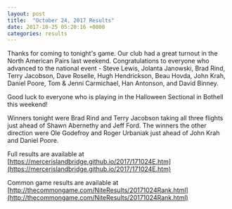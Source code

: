 ```yaml
---
layout: post
title:  "October 24, 2017 Results"
date: 2017-10-25 05:20:16 +0000
categories: results
---
```

Thanks for coming to tonight's game. Our club had a great turnout in the North American Pairs last weekend. Congratulations to everyone who advanced to the national event - Steve Lewis, Jolanta Janowski, Brad Rind, Terry Jacobson, Dave Roselle, Hugh Hendrickson, Beau Hovda, John Krah, Daniel Poore, Tom & Jenni Carmichael, Han Antonson, and David Binney.

Good luck to everyone who is playing in the Halloween Sectional in Bothell this weekend!

Winners tonight were Brad Rind and Terry Jacobson taking all three flights just ahead of Shawn Abernethy and Jeff Ford. The winners the other direction were Ole Godefroy and Roger Urbaniak just ahead of John Krah and Daniel Poore.

Full results are available at [https://mercerislandbridge.github.io/2017/171024E.htm](https://mercerislandbridge.github.io/2017/171024E.htm)

Common game results are available at [http://thecommongame.com/NiteResults/20171024Rank.html](http://thecommongame.com/NiteResults/20171024Rank.html)
